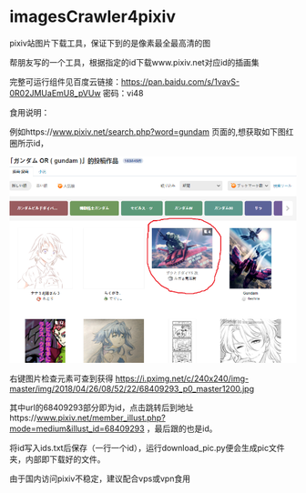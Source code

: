 # imagesCrawler4pixiv
pixiv站图片下载工具，保证下到的是像素最全最高清的图

帮朋友写的一个工具，根据指定的id下载www.pixiv.net对应id的插画集

完整可运行组件见百度云链接：https://pan.baidu.com/s/1vavS-0R02JMUaEmU8_pVUw 密码：vi48

食用说明：

例如https://www.pixiv.net/search.php?word=gundam   页面的,想获取如下图红圈所示id，

![image](https://github.com/xfrzrcj/imagesCrawler4pixiv/blob/master/images/example1.png)

右键图片检查元素可查到获得 https://i.pximg.net/c/240x240/img-master/img/2018/04/26/08/52/22/68409293_p0_master1200.jpg

其中url的68409293部分即为id，点击跳转后到地址https://www.pixiv.net/member_illust.php?mode=medium&illust_id=68409293   ，最后跟的也是id。

将id写入ids.txt后保存（一行一个id），运行download_pic.py便会生成pic文件夹，内部即下载好的文件。

由于国内访问pixiv不稳定，建议配合vps或vpn食用
